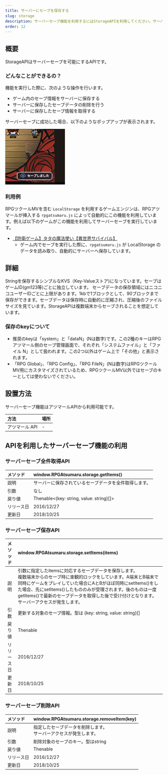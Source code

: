 ```yaml
---
title: サーバーにセーブを保存する
slug: storage
description: サーバーセーブ機能を利用するにはStorageAPIを利用してください。サーバーセーブ機能は現在APIのみで利用が可能で、プラグインを通じた機能利用はできません。
order: 12
---
```


## 概要
StorageAPIはサーバーセーブを可能にするAPIです。

### どんなことができるの？

機能を実行した際に、次のような操作を行います。

- ゲーム内のセーブ情報をサーバーに保存する
- サーバーに保存したセーブデータの削除を行う
- サーバーに保存したセーブ情報を取得する

サーバーセーブに成功した場合、以下のようなポップアップが表示されます。

![サーバーセーブ](/images/storage.png)

### 利用例

RPGツクールMVを含む `LocalStorage` を利用するゲームエンジンは、RPGアツマールが挿入する `rpgatsumaru.js` によって自動的にこの機能を利用しています。例えば以下のゲームがこの機能を利用してサーバーセーブを実行しています。

- [【防衛ゲーム】タタの魔法使い【異世界サバイバル】](https://game.nicovideo.jp/atsumaru/games/gm7601)
  - ゲーム内でセーブを実行した際に、`rpgatsumaru.js` が LocalStorage のデータを読み取り、自動的にサーバーへ保存しています。

## 詳細
Stringを保存するシンプルなKVS（Key-Valueストア)になっています。セーブはゲームID(gm123等)ごとに独立しています。
セーブデータの保存領域にはニコニコユーザーIDごとに上限があります。1kbで1ブロックとして、90ブロックまで保存ができます。セーブデータは保存時に自動的に圧縮され、圧縮後のファイルサイズを見ています。StorageAPIは複数端末からセーブされることを想定しています。

### 保存のkeyについて
- 推奨のkeyは「system」と「dataN」(Nは数字)です。この2種のキーはRPGアツマール側のセーブ管理画面で、それぞれ「システムファイル」と「ファイル N」として扱われます。この2つ以外はゲーム上で「その他」と表示されます。
- 「RPG Global」、「RPG Config」、「RPG FileN」(Nは数字)はRPGツクールMV用にカスタマイズされているため、RPGツクールMV以外ではセーブのキーとしては使わないでください。

## 設置方法

サーバーセーブ機能はアツマールAPIから利用可能です。

方法 | 場所
:---|:---
アツマール API | -

## APIを利用したサーバーセーブ機能の利用

### サーバーセーブ全件取得API
メソッド | window.RPGAtsumaru.storage.getItems()
:---|:---
説明 | サーバーに保存されているセーブデータを全件取得します。
引数 | なし
戻り値 | Thenable<{key: string, value: string}[]>
リリース日 | 2016/12/27
更新日 | 2018/10/25

### サーバーセーブ保存API
メソッド | window.RPGAtsumaru.storage.setItems(items)
:---|:---
説明 | 引数に指定したitemsに対応するセーブデータを保存します。<br>複数端末からのセーブ時に楽観的ロックをしています。A端末とB端末で同時にゲームをプレイしていた場合にAとBがほぼ同時にsetItems()をした場合、先にsetItems()したもののみが受理されます。後のものは一度getItems()で最新のセーブデータを取得した後で受け付けとなります。<br>サーバーアクセスが発生します。
引数 | 更新する対象のセーブ情報。型は {key: string, value: string}[]
戻り値 | Thenable<void>
リリース日 | 2016/12/27
更新日 | 2018/10/25

### サーバーセーブ削除API
メソッド | window.RPGAtsumaru.storage.removeItem(key)
:---|:---
説明 | 指定したセーブデータを削除します。<br>サーバーアクセスが発生します。
引数 | 削除対象のセーブのキー。型はstring
戻り値 | Thenable<void>
リリース日 | 2016/12/27
更新日 | 2018/10/25
